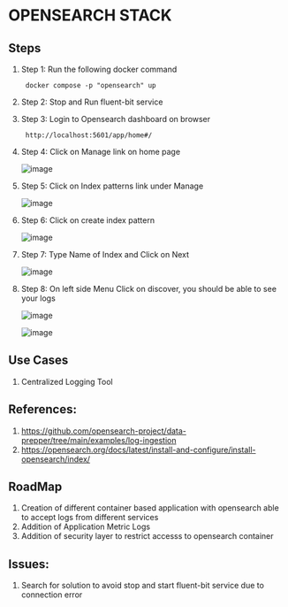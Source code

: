 # OPENSEARCH STACK
## Steps
1. Step 1: Run the following docker command
   ```
    docker compose -p "opensearch" up
   ```
2. Step 2: Stop and Run fluent-bit service
3. Step 3: Login to Opensearch dashboard on browser
   ```
    http://localhost:5601/app/home#/
   ```
4. Step 4: Click on Manage link on home page
   
   ![image](https://github.com/OpenMLOPs/opensearch/assets/32771325/83c892de-eb72-48ae-945d-3e30bcbeed60)
  
5. Step 5: Click on Index patterns link under Manage

   ![image](https://github.com/OpenMLOPs/opensearch/assets/32771325/c546f5ac-9d03-419e-b105-ae0abd826de9)

6. Step 6: Click on create index pattern

   ![image](https://github.com/OpenMLOPs/opensearch/assets/32771325/a473cd58-dc28-48bc-8575-ac2cecb31dca)

7. Step 7: Type Name of Index and Click on Next

   ![image](https://github.com/OpenMLOPs/opensearch/assets/32771325/b73189ea-a2bd-4a7f-833e-e765a05fbd1c)

8. Step 8: On left side Menu Click on discover, you should be able to see your logs

   ![image](https://github.com/OpenMLOPs/opensearch/assets/32771325/ff848249-4892-4589-8d3c-5f3d16288738)

   ![image](https://github.com/OpenMLOPs/opensearch/assets/32771325/2b68a2c6-5cb7-408a-bf01-a0b9dfbe2d0b)

## Use Cases
1. Centralized Logging Tool
## References:
1. https://github.com/opensearch-project/data-prepper/tree/main/examples/log-ingestion
2. https://opensearch.org/docs/latest/install-and-configure/install-opensearch/index/

## RoadMap
1. Creation of different container based application with opensearch able to accept logs from different services
2. Addition of Application Metric Logs
3. Addition of security layer to restrict accesss to opensearch container

## Issues:
1. Search for solution to avoid stop and start fluent-bit service due to connection error
